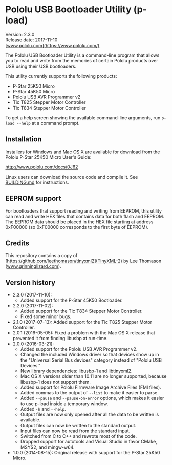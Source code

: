 # Pololu USB Bootloader Utility (p-load)

Version: 2.3.0<br/>
Release date: 2017-11-10<br/>
[www.pololu.com](https://www.pololu.com/)

The Pololu USB Bootloader Utility is a command-line program that
allows you to read and write from the memories of certain Pololu
products over USB using their USB bootloaders.

This utility currently supports the following products:

  * P-Star 25K50 Micro
  * P-Star 45K50 Micro
  * Pololu USB AVR Programmer v2
  * Tic T825 Stepper Motor Controller
  * Tic T834 Stepper Motor Controller

To get a help screen showing the available command-line arguments,
run `p-load --help` at a command prompt.


## Installation

Installers for Windows and Mac OS X are available for download from the Pololu
P-Star 25K50 Micro User's Guide:

  http://www.pololu.com/docs/0J62

Linux users can download the source code and compile it.  See
[BUILDING.md](BUILDING.md) for instructions.

## EEPROM support

For bootloaders that support reading and writing from EEPROM, this utility can
read and write HEX files that contains data for both flash and EEPROM.  The
EEPROM data should be placed in the HEX file starting at address 0xF00000 (so
0xF00000 corresponds to the first byte of EEPROM).

## Credits

This repository contains a copy of [https://github.com/leethomason/tinyxml2](TinyXML-2)
by Lee Thomason (www.grinninglizard.com).

## Version history

* 2.3.0 (2017-11-10):
  * Added support for the P-Star 45K50 Bootloader.
* 2.2.0 (2017-11-02):
  * Added support for the Tic T834 Stepper Motor Controller.
  * Fixed some minor bugs.
* 2.1.0 (2017-07-13): Added support for the Tic T825 Stepper Motor Controller.
* 2.0.1 (2016-05-05): Fixed a problem with the Mac OS X release that prevented
  it from finding libusbp at run-time.
* 2.0.0 (2016-03-21):
    * Added support for the Pololu USB AVR Programmer v2.
    * Changed the included Windows driver so that devices show up in the
      "Universal Serial Bus devices" category instead of "Pololu USB Devices."
    * New library dependencies: libusbp-1 and libtinyxml2.
    * Mac OS X versions older than 10.11 are no longer supported, because
      libusbp-1 does not support them.
    * Added support for Pololu Firmware Image Archive Files (FMI files).
    * Added commas to the output of `--list` to make it easier to parse.
    * Added `--pause` and `--pause-on-error` options, which makes it easier
      to use p-load inside a temporary window.
    * Added `-h` and `--help`.
    * Output files are now only opened after all the data to be written is available.
    * Output files can now be written to the standard output.
    * Input files can now be read from the standard input.
    * Switched from C to C++ and rewrote most of the code.
    * Dropped support for autotools and Visual Studio in favor CMake,
      MSYS2, and mingw-w64.
* 1.0.0 (2014-08-15): Original release with support for the P-Star 25K50 Micro.
